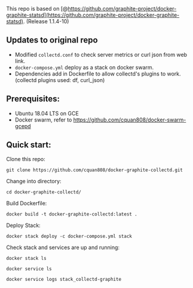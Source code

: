 This repo is based on [@https://github.com/graphite-project/docker-graphite-statsd](https://github.com/graphite-project/docker-graphite-statsd). (Release 1.1.4-10)

## Updates to original repo

- Modified `collectd.conf` to check server metrics or curl json from web link. 
- `docker-compose.yml` deploy as a stack on docker swarm.
- Dependencies add in Dockerfile to allow collectd's plugins to work. (collectd plugins used: df, curl_json)

## Prerequisites: 

- Ubuntu 18.04 LTS on GCE
- Docker swarm, refer to https://github.com/cquan808/docker-swarm-gcepd

## Quick start:

Clone this repo:

`git clone https://github.com/cquan808/docker-graphite-collectd.git`

Change into directory:

`cd docker-graphite-collectd/`

Build Dockerfile:

`docker build -t docker-graphite-collectd:latest .` 

Deploy Stack:

`docker stack deploy -c docker-compose.yml stack`

Check stack and services are up and running:

`docker stack ls`

`docker service ls`

`docker service logs stack_collectd-graphite`
